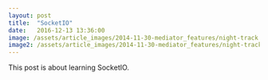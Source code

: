 ```yaml
---
layout: post
title:  "SocketIO"
date:   2016-12-13 13:36:00
image: /assets/article_images/2014-11-30-mediator_features/night-track.JPG
image2: /assets/article_images/2014-11-30-mediator_features/night-track-mobile.JPG
---
```


This post is about learning SocketIO.
